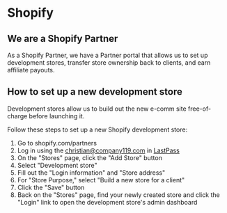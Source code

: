 # Shopify

## We are a Shopify Partner
As a Shopify Partner, we have a Partner portal that allows us to set up development stores, transfer store ownership back to clients, and earn affiliate payouts.

## How to set up a new development store
Development stores allow us to build out the new e-comm site free-of-charge before launching it.

Follow these steps to set up a new Shopify development store:

1. Go to shopify.com/partners
1. Log in using the christian@company119.com in [LastPass](/tools/lastpass)
1. On the "Stores" page, click the "Add Store" button
1. Select "Development store"
1. Fill out the "Login information" and "Store address"
1. For "Store Purpose," select "Build a new store for a client"
1. Click the "Save" button
1. Back on the "Stores" page, find your newly created store and click the "Login" link to open the development store's admin dashboard
